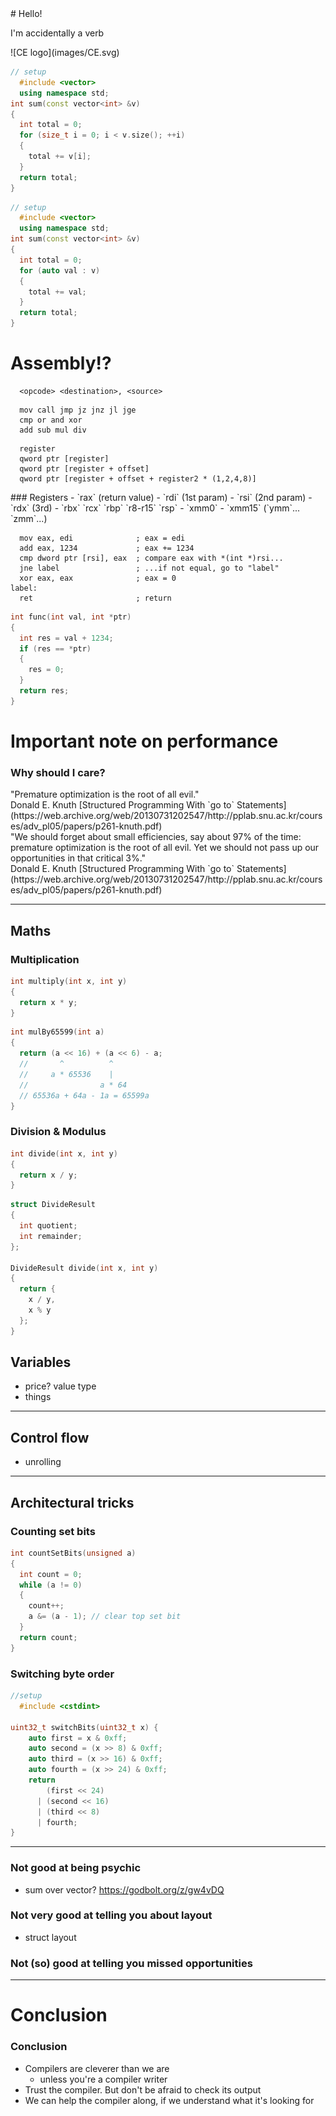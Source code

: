 <!-- .slide: data-background="./images/bg/walker.jpg" -->
<div>
# Hello!

I'm accidentally a verb <!-- .element: class="fragment" -->
</div><!-- .element: class="white-bg" -->


<!-- .slide: data-background="./images/bg/walker.jpg" -->
<div>
![CE logo](images/CE.svg) <!-- .element: class="no-border stretch white-bg" -->
</div><!-- .element: class="white-bg" -->


<!-- .slide: data-background="./images/bg/weave.jpg" -->
```cpp
// setup
  #include <vector>
  using namespace std;
int sum(const vector<int> &v)
{
  int total = 0; 
  for (size_t i = 0; i < v.size(); ++i)
  {
    total += v[i];
  }
  return total;
}
``` 
<!-- .element: class="w55" -->
```cpp
// setup
  #include <vector>
  using namespace std;
int sum(const vector<int> &v)
{
  int total = 0; 
  for (auto val : v) 
  {
    total += val;
  }
  return total;
}
```
<!-- .element: class="w45" -->


<!-- .slide: data-background="./images/bg/4340253422_53edf549b4_o.jpg" -->
# Assembly!?
<!-- .element: class="white-bg" -->


<!-- .slide: data-background="./images/bg/4340253422_53edf549b4_o.jpg" -->
```x86asm
  <opcode> <destination>, <source>
```

```x86asm
  mov call jmp jz jnz jl jge
  cmp or and xor
  add sub mul div
```

```x86asm
  register
  qword ptr [register]
  qword ptr [register + offset]
  qword ptr [register + offset + register2 * (1,2,4,8)]
```


<!-- .slide: data-background="./images/bg/4340253422_53edf549b4_o.jpg" -->
<div>
### Registers
- `rax` (return value) 
- `rdi` (1st param) 
- `rsi` (2nd param) 
- `rdx` (3rd)
- `rbx` `rcx` `rbp` `r8-r15` `rsp`
- `xmm0` - `xmm15` (`ymm`... `zmm`...)
</div><!-- .element: class="white-bg" -->


<!-- .slide: data-background="./images/bg/4340253422_53edf549b4_o.jpg" -->
```x86asm
  mov eax, edi              ; eax = edi
  add eax, 1234             ; eax += 1234
  cmp dword ptr [rsi], eax  ; compare eax with *(int *)rsi...
  jne label                 ; ...if not equal, go to "label"
  xor eax, eax              ; eax = 0
label:
  ret                       ; return
```

```cpp
int func(int val, int *ptr)
{
  int res = val + 1234;
  if (res == *ptr)
  {
    res = 0;
  }
  return res;
}
``` 
<!-- .element: class="fragment" -->


<!-- .slide: data-background="./images/bg/4340253422_53edf549b4_o.jpg" -->
# Important note on performance
<!-- .element: class="white-bg" -->


<!-- .slide: data-background="./images/bg/weave.jpg" -->
<div>
<h3>Why should I care?</h3>

<div>
"Premature optimization is the root of all evil." <!-- .element: class="quote" -->
</div>

<div>
Donald E. Knuth [Structured Programming With `go to` Statements](https://web.archive.org/web/20130731202547/http://pplab.snu.ac.kr/courses/adv_pl05/papers/p261-knuth.pdf)
</div><!-- .element: class="attribution" -->
</div><!-- .element: class="white-bg" -->


<!-- .slide: data-background="./images/bg/weave.jpg" -->
<div>
<div>
"We should forget about small efficiencies, say about 97% of the time: premature optimization is the root of
all evil. Yet we should not pass up our opportunities in that critical 3%."
<!-- element: class="quote" -->
</div>

<div>
Donald E. Knuth
[Structured Programming With `go to` Statements](https://web.archive.org/web/20130731202547/http://pplab.snu.ac.kr/courses/adv_pl05/papers/p261-knuth.pdf)
</div><!-- .element: class="attribution" -->
</div><!-- .element: class="white-bg" -->

---

## Maths


### Multiplication

```cpp
int multiply(int x, int y)
{
  return x * y;
}
```


```cpp
int mulBy65599(int a)
{
  return (a << 16) + (a << 6) - a;
  //       ^          ^
  //     a * 65536    |
  //                a * 64
  // 65536a + 64a - 1a = 65599a
}
```


### Division & Modulus

```cpp
int divide(int x, int y)
{
  return x / y;
}
```


```cpp
struct DivideResult
{
  int quotient;
  int remainder;
};

DivideResult divide(int x, int y)
{
  return { 
    x / y, 
    x % y 
  };
}
```


## Variables
- price? value type
- things

---

## Control flow
- unrolling

---

## Architectural tricks


### Counting set bits
```cpp
int countSetBits(unsigned a)
{
  int count = 0;
  while (a != 0)
  {
    count++;
    a &= (a - 1); // clear top set bit
  }
  return count;
}
```


### Switching byte order
```cpp
//setup
  #include <cstdint>

uint32_t switchBits(uint32_t x) {
    auto first = x & 0xff;
    auto second = (x >> 8) & 0xff;
    auto third = (x >> 16) & 0xff;
    auto fourth = (x >> 24) & 0xff;
    return 
        (first << 24)
      | (second << 16)
      | (third << 8)
      | fourth;
}
```
---

### Not good at being psychic
- sum over vector? https://godbolt.org/z/gw4vDQ


### Not very good at telling you about layout
- struct layout


### Not (so) good at telling you missed opportunities

---

# Conclusion


### Conclusion

* Compilers are cleverer than we are
  * unless you're a compiler writer
* Trust the compiler. But don't be afraid to check its output
* We can help the compiler along, if we understand what it's looking for
